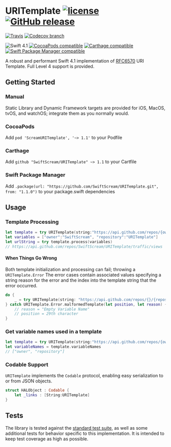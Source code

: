 # URITemplate [![license](https://img.shields.io/github/license/SwiftScream/URITemplate.svg)](https://raw.githubusercontent.com/SwiftScream/URITemplate/master/LICENSE) [![GitHub release](https://img.shields.io/github/release/SwiftScream/URITemplate.svg)](https://github.com/SwiftScream/URITemplate/releases/latest)


[![Travis](https://api.travis-ci.com/SwiftScream/URITemplate.svg?branch=master)](https://travis-ci.com/SwiftScream/URITemplate)
[![Codecov branch](https://img.shields.io/codecov/c/github/SwiftScream/URITemplate/master.svg)](https://codecov.io/gh/SwiftScream/URITemplate/branch/master)

![Swift 4.1](https://img.shields.io/badge/swift-4.1-4BC51D.svg?style=flat)
[![CocoaPods compatible](https://img.shields.io/badge/CocoaPods-compatible-4BC51D.svg?style=flat)](https://cocoapods.org/pods/ScreamURITemplate)
[![Carthage compatible](https://img.shields.io/badge/Carthage-compatible-4BC51D.svg?style=flat)](https://github.com/Carthage/Carthage)
[![Swift Package Manager compatible](https://img.shields.io/badge/Swift%20Package%20Manager-compatible-4BC51D.svg?style=flat)](https://swift.org/package-manager/)

A robust and performant Swift 4.1 implementation of [RFC6570](https://tools.ietf.org/html/rfc6570) URI Template.  Full Level 4 support is provided.

## Getting Started

### Manual
Static Library and Dynamic Framework targets are provided for iOS, MacOS, tvOS, and watchOS; integrate them as you normally would.

### CocoaPods
Add `pod 'ScreamURITemplate', '~> 1.1'` to your Podfile

### Carthage
Add `github "SwiftScream/URITemplate" ~> 1.1` to your Cartfile

### Swift Package Manager
Add `.package(url: "https://github.com/SwiftScream/URITemplate.git", from: "1.1.0")` to your package.swift dependencies

## Usage

### Template Processing

```swift
let template = try URITemplate(string:"https://api.github.com/repos/{owner}/{repository}/traffic/views")
let variables = ["owner":"SwiftScream", "repository":"URITemplate"]
let urlString = try template.process(variables)
// https://api.github.com/repos/SwiftScream/URITemplate/traffic/views
```

#### When Things Go Wrong
Both template initialization and processing can fail; throwing a `URITemplate.Error`
The error cases contain associated values specifying a string reason for the error and the index into the template string that the error occurred.

```swift
do {
    _ = try URITemplate(string: "https://api.github.com/repos/{}/{repository}")
} catch URITemplate.Error.malformedTemplate(let position, let reason) {
    // reason = "Empty Variable Name"
    // position = 29th character
}
```

### Get variable names used in a template

```swift
let template = try URITemplate(string:"https://api.github.com/repos/{owner}/{repository}/traffic/views")
let variableNames = template.variableNames
// ["owner", "repository"]
```

### Codable Support
`URITemplate` implements the `Codable` protocol, enabling easy serialization to or from JSON objects.

```swift
struct HALObject : Codable {
    let _links : [String:URITemplate]
}
```

## Tests
The library is tested against the [standard test suite](https://github.com/uri-templates/uritemplate-test), as well as some additional tests for behavior specific to this implementation. It is intended to keep test coverage as high as possible.